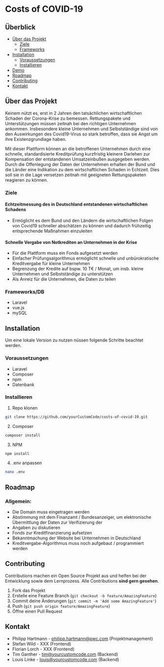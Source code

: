 # Costs of COVID-19


## Überblick

* [Über das Projekt](#über-das-projekt)
  * [Ziele](#ziele)
  * [Frameworks](#frameworks)
* [Installation](#installation)
  * [Voraussetzungen](#voraussetzungen)
  * [Installieren](#installieren)
* [Demo](#demo)
* [Roadmap](#roadmap)
* [Contributing](#contributing)
* [Kontakt](#kontakt)




## Über das Projekt

Keinem nützt es, erst in 2 Jahren den tatsächlichen wirtschaftlichen Schaden der Corona-Krise zu bemessen. Rettungspakete und Unterstützungen müssen zeitnah bei den richtigen Unternehmen ankommen. Insbesondere kleine Unternehmen und Selbstständige sind von den Auswirkungen des Covid19-Virus so stark betroffen, dass sie Angst um ihre Existenzgrundlage haben.

Mit dieser Plattform können an die betroffenen Unternehmen durch eine schnelle, standardisierte Kreditprüfung kurzfristig kleinere Darlehen zur Kompensation der entstandenen Umsatzeinbußen ausgegeben werden. Durch die Offenlegung der Daten der Unternehmen erhalten der Bund und die Länder eine Indikation zu dem wirtschaftlichen Schaden in Echtzeit. Dies soll sie in die Lage versetzen zeitnah mit geeigneten Rettungspaketen reagieren zu können.

### Ziele

#### Echtzeitmessung des in Deutschland entstandenen wirtschaftlichen Schadens

* Ermöglicht es dem Bund und den Ländern die wirtschaftlichen Folgen von Covid19 schneller abschätzen zu können und dadurch frühzeitig entsprechende Maßnahmen einzuleiten

#### Schnelle Vergabe von Notkrediten an Unternehmen in der Krise

* Für die Plattform muss ein Fonds aufgesetzt werden
* Einfacher Prüfungsalgorithmus ermöglicht schnelle und unbürokratische Kreditvergabe für kleine Unternehmen
* Begrenzung der Kredite auf bspw. 10 T€ / Monat, um insb. kleine Unternehmen und Selbstständige zu unterstützen
* Als Anreiz für die Unternehmen, die Daten zu teilen

### Frameworks/DB

* Laravel
* vue.js
* mySQL




## Installation

Um eine lokale Version zu nutzen nüssen folgende Schritte beachtet werden.

### Voraussetzungen

* Laravel
* Composer
* npm
* Datenbank

### Installieren

1. Repo klonen
```sh
git clone https://github.com/yourCustomCode/costs-of-covid-19.git
```
2. Composer
```sh
composer install
```
3. NPM
```sh
npm install
```
4. .env anpassen
```sh
nano .env
```


## Roadmap

### Allgemein:
* Die Domain muss eingetragen werden
* Abstimmung mit dem Finanzamt / Bundesanzeiger, um elektronische Übermittlung der Daten zur Verifizierung der
* Angaben zu diskutieren
* Fonds zur Kreditfinanzierung aufsetzen
* Bekanntmachung der Website bei Unternehmen in Deutschland
* Kreditvergabe-Algorithmus muss noch aufgebaut / programmiert werden





## Contributing

Contributions machen ein Open Source Projekt aus und helfen bei der Entwicklung sowie dem Lernprozess. Alle Contributions **sind gern gesehen**.

1. Fork das Projekt
2. Erstelle eine Feature Branch (`git checkout -b feature/AmazingFeature`)
3. Commit deine Änderungen (`git commit -m 'Add some AmazingFeature'`)
4. Push (`git push origin feature/AmazingFeature`)
5. Öffne einen Pull Request



## Kontakt

* Philipp Hartmann - philipp.hartmann@pwc.com (Projektmanagement)
* Stefan Wild - XXX (Frontend)
* Florian Lorch - XXX (Frontend)
* Tim Ganther - tim@yourcustomcode.com (Backend)
* Louis Linke - louis@yourcustomcode.com (Backend)
